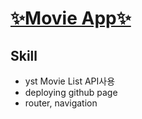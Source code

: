 # [✨Movie App✨](https://minjoo-park01.github.io/movie_app/)  

## Skill  
- yst Movie List API사용  
- deploying github page  
- router, navigation  
